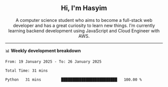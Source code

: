 <h2 align="center">Hi, I'm Hasyim</h2>

<p align="center">A computer science student who aims to become a full-stack web developer and has a great curiosity to learn new things. I’m currently learning backend development using JavaScript and Cloud Engineer with AWS.</p>

---

📊 **Weekly development breakdown**

<!--START_SECTION:waka-->

```txt
From: 19 January 2025 - To: 26 January 2025

Total Time: 31 mins

Python   31 mins         █████████████████████████   100.00 %
```

<!--END_SECTION:waka-->

<!-- - You can reach me on **hasyim11c@gmail.com** -->
